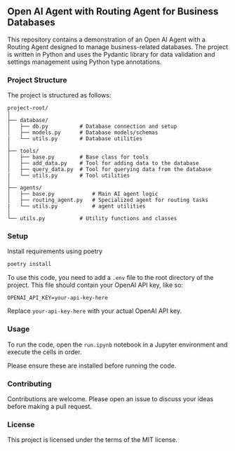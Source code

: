 
## Open AI Agent with Routing Agent for Business Databases

This repository contains a demonstration of an Open AI Agent with a Routing Agent designed to manage business-related databases. The project is written in Python and uses the Pydantic library for data validation and settings management using Python type annotations.

### Project Structure

The project is structured as follows:

```plaintext
project-root/
│
├── database/
│   ├── db.py          # Database connection and setup
│   ├── models.py      # Database models/schemas
|   └── utils.py       # Database utilities
│
├── tools/
│   ├── base.py        # Base class for tools
│   ├── add_data.py    # Tool for adding data to the database
│   ├── query_data.py  # Tool for querying data from the database
|   └── utils.py       # Tool utilities
│
├── agents/
│   ├── base.py            # Main AI agent logic
│   ├── routing_agent.py   # Specialized agent for routing tasks
|   └── utils.py           # agent utilities
│
└── utils.py           # Utility functions and classes
```

### Setup

Install requirements using poetry
    
```bash
poetry install
```


To use this code, you need to add a `.env` file to the root directory of the project. This file should contain your OpenAI API key, like so:

```env
OPENAI_API_KEY=your-api-key-here
```

Replace `your-api-key-here` with your actual OpenAI API key.

### Usage

To run the code, open the `run.ipynb` notebook in a Jupyter environment and execute the cells in order.


Please ensure these are installed before running the code.

### Contributing

Contributions are welcome. Please open an issue to discuss your ideas before making a pull request.

### License

This project is licensed under the terms of the MIT license.